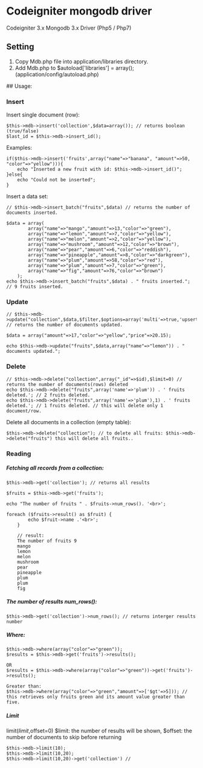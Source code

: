 # Codeigniter mongodb driver

Codeigniter 3.x Mongodb 3.x Driver (Php5 / Php7)
## Setting
<ol>
<li>Copy Mdb.php file into application/libraries directory.</li>
<li>Add Mdb.php to&nbsp;$autoload['libraries'] = array(); (application/config/autoload.php)</li>
</ol>
## Usage:

### Insert

Insert single document (row):

    $this->mdb->insert('collection',$data=array()); // returns boolean (true/false)
    $last_id = $this->mdb->insert_id();
    
Examples:
    
    if($this->mdb->insert('fruits',array("name"=>"banana", "amount"=>50, "color"=>"yellow"))){
        echo "Inserted a new fruit with id: $this->mdb->insert_id()";
    }else{
        echo "Could not be inserted";
    }
    
Insert a data set:

    // $this->mdb->insert_batch("fruits",$data) // returns the number of documents inserted.
    
    $data = array(
			array("name"=>"mango","amount"=>13,"color"=>"green"),
			array("name"=>"lemon","amount"=>7,"color"=>"yellow"),
			array("name"=>"melon","amount"=>2,"color"=>"yellow"),
			array("name"=>"mushroom","amount"=>12,"color"=>"brown"),
			array("name"=>"pear","amount"=>6,"color"=>"reddish"),
			array("name"=>"pineapple","amount"=>8,"color"=>"darkgreen"),
			array("name"=>"plum","amount"=>58,"color"=>"red"),
			array("name"=>"plum","amount"=>7,"color"=>"green"),
			array("name"=>"fig","amount"=>76,"color"=>"brown")
		);
    echo $this->mdb->insert_batch("fruits",$data) . " fruits inserted."; // 9 fruits inserted.
   
### Update

	// $this->mdb->update("collection",$data,$filter,$options=array('multi'=>true,'upsert'=>false)); // returns the number of documents updated.
		
	$data = array("amount"=>17,"color"=>"yellow","price"=>20.15);

	echo $this->mdb->update("fruits",$data,array("name"=>"lemon")) . " documents updated.";
    
### Delete

	// $this->mdb->delete("collection",array("_id"=>$id),$limit=0) // returns the number of documents(rows) deleted
	echo $this->mdb->delete("fruits",array('name'=>'plum')) . ' fruits deleted.'; // 2 fruits deleted.
	echo $this->mdb->delete("fruits",array('name'=>'plum'),1) . ' fruits deleted.'; // 1 fruits deleted. // this will delete only 1 document/row.

Delete all documents in a collection (empty table):

	$this->mdb->delete("collection"); // to delete all fruits: $this->mdb->delete("fruits") this will delete all fruits..

### Reading

##### Fetching all records from a collection:

	$this->mdb->get('collection'); // returns all results
	
	$fruits = $this->mdb->get('fruits');
	
	echo "The number of fruits " . $fruits->num_rows(). '<br>';
	
	foreach ($fruits->result() as $fruit) {
            echo $fruit->name .'<br>';
        }
        
        // result:
        The number of fruits 9
        mango
        lemon
        melon
        mushroom
        pear
        pineapple
        plum
        plum
        fig
        
##### The number of results num_rows():

	$this->mdb->get('collection')->num_rows(); // returns interger results number
	
##### Where:

	$this->mdb->where(array("color"=>"green"));
	$results = $this->mdb->get('fruits')->results();
	
	OR
	$results = $this->mdb->where(array("color"=>"green"))->get('fruits')->results();
	
	Greater than:
	$this->mdb->where(array("color"=>"green","amount"=>['$gt'=>5])); // this retrieves only fruits green and its amount value greater than five.
	
	
##### Limit
limit($limit,$offset=0) $limit: the number of results will be shown, $offset: the number of documents to skip before returning

	$this->mdb->limit(10);
	$this->mdb->limit(10,20);
	$this->mdb->limit(10,20)->get('collection') // 
	

	
	
	

